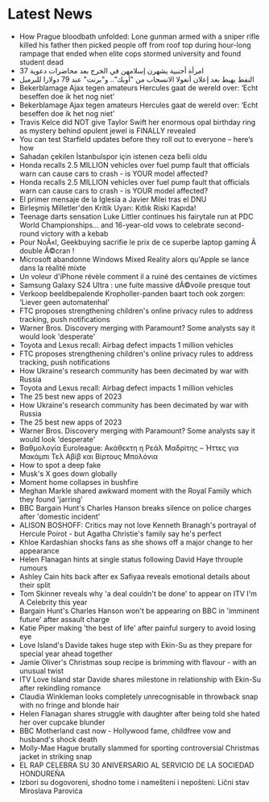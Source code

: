 # Latest News
-  How Prague bloodbath unfolded: Lone gunman armed with a sniper rifle killed his father then picked people off from roof top during hour-long rampage that ended when elite cops stormed university and found student dead
-  37 امرأة أجنبية يشهرن إسلامهن في الخرج بعد محاضرات دعوية
-  النفط يهبط بعد إعلان أنغولا الانسحاب من "أوبك".. و"برنت" عند 79 دولارا للبرميل
-  Bekerblamage Ajax tegen amateurs Hercules gaat de wereld over: ‘Echt beseffen doe ik het nog niet’
-  Bekerblamage Ajax tegen amateurs Hercules gaat de wereld over: ‘Echt beseffen doe ik het nog niet’
-  Travis Kelce did NOT give Taylor Swift her enormous opal birthday ring as mystery behind opulent jewel is FINALLY revealed
-  You can test Starfield updates before they roll out to everyone – here’s how
-  Sahadan çekilen İstanbulspor için istenen ceza belli oldu
-  Honda recalls 2.5 MILLION vehicles over fuel pump fault that officials warn can cause cars to crash - is YOUR model affected?
-  Honda recalls 2.5 MILLION vehicles over fuel pump fault that officials warn can cause cars to crash - is YOUR model affected?
-  El primer mensaje de la Iglesia a Javier Milei tras el DNU
-  Birleşmiş Milletler'den Kritik Uyarı: Kıtlık Riski Kapıda!
-  Teenage darts sensation Luke Littler continues his fairytale run at PDC World Championships... and 16-year-old vows to celebrate second-round victory with a kebab
-  Pour NoÃ«l, Geekbuying sacrifie le prix de ce superbe laptop gaming Ã double Ã©cran !
-  Microsoft abandonne Windows Mixed Reality alors qu'Apple se lance dans la réalité mixte
-  Un voleur d'iPhone révèle comment il a ruiné des centaines de victimes
-  Samsung Galaxy S24 UItra : une fuite massive dÃ©voile presque tout
-  Verkoop beeldbepalende Kropholler-panden baart toch ook zorgen: ‘Liever geen automatenhal’
-  FTC proposes strengthening children's online privacy rules to address tracking, push notifications
-  Warner Bros. Discovery merging with Paramount? Some analysts say it would look 'desperate'
-  Toyota and Lexus recall: Airbag defect impacts 1 million vehicles
-  FTC proposes strengthening children's online privacy rules to address tracking, push notifications
-  How Ukraine's research community has been decimated by war with Russia
-  Toyota and Lexus recall: Airbag defect impacts 1 million vehicles
-  The 25 best new apps of 2023
-  How Ukraine's research community has been decimated by war with Russia
-  The 25 best new apps of 2023
-  Warner Bros. Discovery merging with Paramount? Some analysts say it would look 'desperate'
-  Βαθμολογία Euroleague: Ακάθεκτη η Ρεάλ Μαδρίτης – Ήττες για Μακάμπι Τελ Αβίβ και Βίρτους Μπολόνια
-  How to spot a deep fake
-  Musk's X goes down globally
-  Moment home collapses in bushfire
-  Meghan Markle shared awkward moment with the Royal Family which they found 'jarring'
-  BBC Bargain Hunt's Charles Hanson breaks silence on police charges after 'domestic incident'
-  ALISON BOSHOFF: Critics may not love Kenneth Branagh's portrayal of Hercule Poirot - but Agatha Christie's family say he's perfect
-  Khloe Kardashian shocks fans as she shows off a major change to her appearance
-  Helen Flanagan hints at single status following David Haye throuple rumours
-  Ashley Cain hits back after ex Safiyaa reveals emotional details about their split
-  Tom Skinner reveals why 'a deal couldn't be done' to appear on ITV I'm A Celebrity this year
-  Bargain Hunt's Charles Hanson won't be appearing on BBC in 'imminent future' after assault charge
-  Katie Piper making 'the best of life' after painful surgery to avoid losing eye
-  Love Island's Davide takes huge step with Ekin-Su as they prepare for special year ahead together
-  Jamie Oliver's Christmas soup recipe is brimming with flavour - with an unusual twist
-  ITV Love Island star Davide shares milestone in relationship with Ekin-Su after rekindling romance
-  Claudia Winkleman looks completely unrecognisable in throwback snap with no fringe and blonde hair
-  Helen Flanagan shares struggle with daughter after being told she hated her over cupcake blunder
-  BBC Motherland cast now - Hollywood fame, childfree vow and husband's shock death
-  Molly-Mae Hague brutally slammed for sporting controversial Christmas jacket in striking snap
-  EL RAP CELEBRA SU 30 ANIVERSARIO AL SERVICIO DE LA SOCIEDAD HONDUREÑA
-  Izbori su dogovoreni, shodno tome i namešteni i nepošteni: Lični stav Miroslava Parovića
